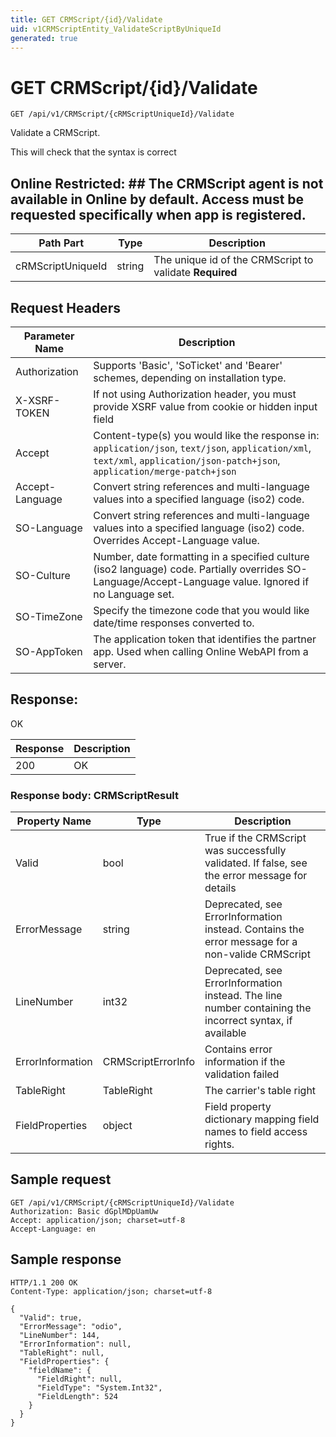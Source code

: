 ```yaml
---
title: GET CRMScript/{id}/Validate
uid: v1CRMScriptEntity_ValidateScriptByUniqueId
generated: true
---
```


# GET CRMScript/{id}/Validate

```http
GET /api/v1/CRMScript/{cRMScriptUniqueId}/Validate
```

Validate a CRMScript.


This will check that the syntax is correct


## Online Restricted: ## The CRMScript agent is not available in Online by default. Access must be requested specifically when app is registered.





| Path Part | Type | Description |
|-----------|------|-------------|
| cRMScriptUniqueId | string | The unique id of the CRMScript to validate **Required** |



## Request Headers

| Parameter Name | Description |
|----------------|-------------|
| Authorization  | Supports 'Basic', 'SoTicket' and 'Bearer' schemes, depending on installation type. |
| X-XSRF-TOKEN   | If not using Authorization header, you must provide XSRF value from cookie or hidden input field |
| Accept         | Content-type(s) you would like the response in: `application/json`, `text/json`, `application/xml`, `text/xml`, `application/json-patch+json`, `application/merge-patch+json` |
| Accept-Language | Convert string references and multi-language values into a specified language (iso2) code. |
| SO-Language | Convert string references and multi-language values into a specified language (iso2) code. Overrides Accept-Language value. |
| SO-Culture | Number, date formatting in a specified culture (iso2 language) code. Partially overrides SO-Language/Accept-Language value. Ignored if no Language set. |
| SO-TimeZone | Specify the timezone code that you would like date/time responses converted to. |
| SO-AppToken | The application token that identifies the partner app. Used when calling Online WebAPI from a server. |


## Response:

OK

| Response | Description |
|----------------|-------------|
| 200 | OK |

### Response body: CRMScriptResult

| Property Name | Type |  Description |
|----------------|------|--------------|
| Valid | bool | True if the CRMScript was successfully validated. If false, see the error message for details |
| ErrorMessage | string | Deprecated, see ErrorInformation instead. Contains the error message for a non-valide CRMScript |
| LineNumber | int32 | Deprecated, see ErrorInformation instead. The line number containing the incorrect syntax, if available |
| ErrorInformation | CRMScriptErrorInfo | Contains error information if the validation failed |
| TableRight | TableRight | The carrier's table right |
| FieldProperties | object | Field property dictionary mapping field names to field access rights. |

## Sample request

```http!
GET /api/v1/CRMScript/{cRMScriptUniqueId}/Validate
Authorization: Basic dGplMDpUamUw
Accept: application/json; charset=utf-8
Accept-Language: en
```

## Sample response

```http_
HTTP/1.1 200 OK
Content-Type: application/json; charset=utf-8

{
  "Valid": true,
  "ErrorMessage": "odio",
  "LineNumber": 144,
  "ErrorInformation": null,
  "TableRight": null,
  "FieldProperties": {
    "fieldName": {
      "FieldRight": null,
      "FieldType": "System.Int32",
      "FieldLength": 524
    }
  }
}
```